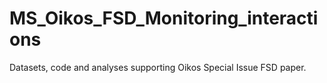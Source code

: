 # MS_Oikos_FSD_Monitoring_interactions
Datasets, code and analyses supporting Oikos Special Issue FSD paper.
